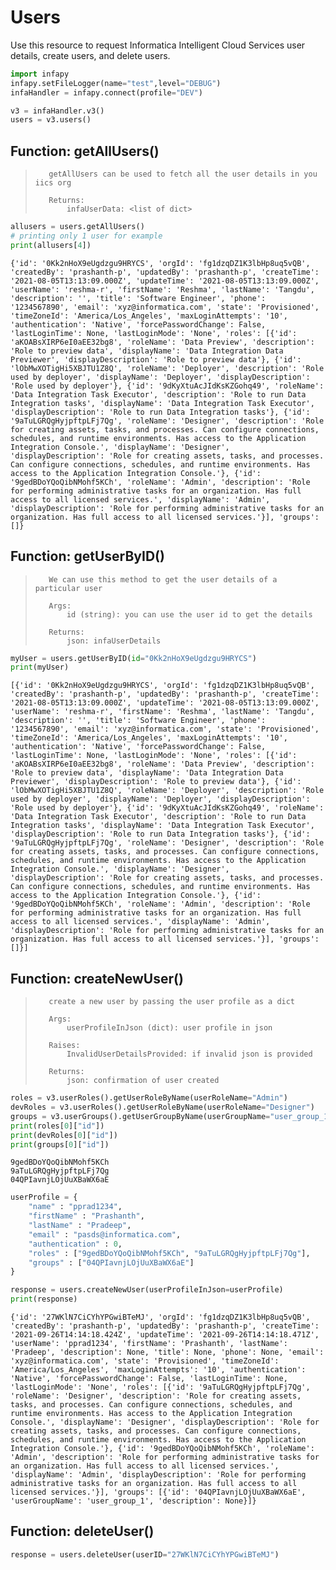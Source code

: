 # Users

Use this resource to request Informatica Intelligent Cloud Services user details, create users, and delete users. 


```python
import infapy
infapy.setFileLogger(name="test",level="DEBUG")
infaHandler = infapy.connect(profile="DEV")

v3 = infaHandler.v3()
users = v3.users()
```

## Function: getAllUsers()

>        getAllUsers can be used to fetch all the user details in you iics org
>
>        Returns:
>            infaUserData: <list of dict>


```python
allusers = users.getAllUsers()
# printing only 1 user for example
print(allusers[4])
```

    {'id': '0Kk2nHoX9eUgdzgu9HRYCS', 'orgId': 'fg1dzqDZ1K3lbHp8uq5vQB', 'createdBy': 'prashanth-p', 'updatedBy': 'prashanth-p', 'createTime': '2021-08-05T13:13:09.000Z', 'updateTime': '2021-08-05T13:13:09.000Z', 'userName': 'reshma-r', 'firstName': 'Reshma', 'lastName': 'Tangdu', 'description': '', 'title': 'Software Engineer', 'phone': '1234567890', 'email': 'xyz@informatica.com', 'state': 'Provisioned', 'timeZoneId': 'America/Los_Angeles', 'maxLoginAttempts': '10', 'authentication': 'Native', 'forcePasswordChange': False, 'lastLoginTime': None, 'lastLoginMode': 'None', 'roles': [{'id': 'aKOABsXIRP6eI0aEE32bg8', 'roleName': 'Data Preview', 'description': 'Role to preview data', 'displayName': 'Data Integration Data Previewer', 'displayDescription': 'Role to preview data'}, {'id': 'lObMwXOTigHi5XBJTU1Z8Q', 'roleName': 'Deployer', 'description': 'Role used by deployer', 'displayName': 'Deployer', 'displayDescription': 'Role used by deployer'}, {'id': '9dKyXtuAcJIdKsKZGohq49', 'roleName': 'Data Integration Task Executor', 'description': 'Role to run Data Integration tasks', 'displayName': 'Data Integration Task Executor', 'displayDescription': 'Role to run Data Integration tasks'}, {'id': '9aTuLGRQgHyjpftpLFj7Qg', 'roleName': 'Designer', 'description': 'Role for creating assets, tasks, and processes. Can configure connections, schedules, and runtime environments. Has access to the Application Integration Console.', 'displayName': 'Designer', 'displayDescription': 'Role for creating assets, tasks, and processes. Can configure connections, schedules, and runtime environments. Has access to the Application Integration Console.'}, {'id': '9gedBDoYQoQibNMohf5KCh', 'roleName': 'Admin', 'description': 'Role for performing administrative tasks for an organization. Has full access to all licensed services.', 'displayName': 'Admin', 'displayDescription': 'Role for performing administrative tasks for an organization. Has full access to all licensed services.'}], 'groups': []}
    

## Function: getUserByID()

>        We can use this method to get the user details of a particular user
>
>        Args:
>            id (string): you can use the user id to get the details
>
>        Returns:
>            json: infaUserDetails


```python
myUser = users.getUserByID(id="0Kk2nHoX9eUgdzgu9HRYCS")
print(myUser)
```

    [{'id': '0Kk2nHoX9eUgdzgu9HRYCS', 'orgId': 'fg1dzqDZ1K3lbHp8uq5vQB', 'createdBy': 'prashanth-p', 'updatedBy': 'prashanth-p', 'createTime': '2021-08-05T13:13:09.000Z', 'updateTime': '2021-08-05T13:13:09.000Z', 'userName': 'reshma-r', 'firstName': 'Reshma', 'lastName': 'Tangdu', 'description': '', 'title': 'Software Engineer', 'phone': '1234567890', 'email': 'xyz@informatica.com', 'state': 'Provisioned', 'timeZoneId': 'America/Los_Angeles', 'maxLoginAttempts': '10', 'authentication': 'Native', 'forcePasswordChange': False, 'lastLoginTime': None, 'lastLoginMode': 'None', 'roles': [{'id': 'aKOABsXIRP6eI0aEE32bg8', 'roleName': 'Data Preview', 'description': 'Role to preview data', 'displayName': 'Data Integration Data Previewer', 'displayDescription': 'Role to preview data'}, {'id': 'lObMwXOTigHi5XBJTU1Z8Q', 'roleName': 'Deployer', 'description': 'Role used by deployer', 'displayName': 'Deployer', 'displayDescription': 'Role used by deployer'}, {'id': '9dKyXtuAcJIdKsKZGohq49', 'roleName': 'Data Integration Task Executor', 'description': 'Role to run Data Integration tasks', 'displayName': 'Data Integration Task Executor', 'displayDescription': 'Role to run Data Integration tasks'}, {'id': '9aTuLGRQgHyjpftpLFj7Qg', 'roleName': 'Designer', 'description': 'Role for creating assets, tasks, and processes. Can configure connections, schedules, and runtime environments. Has access to the Application Integration Console.', 'displayName': 'Designer', 'displayDescription': 'Role for creating assets, tasks, and processes. Can configure connections, schedules, and runtime environments. Has access to the Application Integration Console.'}, {'id': '9gedBDoYQoQibNMohf5KCh', 'roleName': 'Admin', 'description': 'Role for performing administrative tasks for an organization. Has full access to all licensed services.', 'displayName': 'Admin', 'displayDescription': 'Role for performing administrative tasks for an organization. Has full access to all licensed services.'}], 'groups': []}]
    

## Function: createNewUser()

>        create a new user by passing the user profile as a dict
>
>        Args:
>            userProfileInJson (dict): user profile in json
>
>        Raises:
>            InvalidUserDetailsProvided: if invalid json is provided
>
>        Returns:
>            json: confirmation of user created


```python
roles = v3.userRoles().getUserRoleByName(userRoleName="Admin")
devRoles = v3.userRoles().getUserRoleByName(userRoleName="Designer")
groups = v3.userGroups().getUserGroupByName(userGroupName="user_group_1")
print(roles[0]["id"])
print(devRoles[0]["id"])
print(groups[0]["id"])
```

    9gedBDoYQoQibNMohf5KCh
    9aTuLGRQgHyjpftpLFj7Qg
    04QPIavnjLOjUuXBaWX6aE
    


```python
userProfile = {
    "name" : "pprad1234",
    "firstName" : "Prashanth",
    "lastName" : "Pradeep",
    "email" : "pasds@informatica.com",
    "authentication" : 0,
    "roles" : ["9gedBDoYQoQibNMohf5KCh", "9aTuLGRQgHyjpftpLFj7Qg"],
    "groups" : ["04QPIavnjLOjUuXBaWX6aE"]
}

response = users.createNewUser(userProfileInJson=userProfile)
print(response)
```

    {'id': '27WKlN7CiCYhYPGwiBTeMJ', 'orgId': 'fg1dzqDZ1K3lbHp8uq5vQB', 'createdBy': 'prashanth-p', 'updatedBy': 'prashanth-p', 'createTime': '2021-09-26T14:14:18.424Z', 'updateTime': '2021-09-26T14:14:18.471Z', 'userName': 'pprad1234', 'firstName': 'Prashanth', 'lastName': 'Pradeep', 'description': None, 'title': None, 'phone': None, 'email': 'xyz@informatica.com', 'state': 'Provisioned', 'timeZoneId': 'America/Los_Angeles', 'maxLoginAttempts': '10', 'authentication': 'Native', 'forcePasswordChange': False, 'lastLoginTime': None, 'lastLoginMode': 'None', 'roles': [{'id': '9aTuLGRQgHyjpftpLFj7Qg', 'roleName': 'Designer', 'description': 'Role for creating assets, tasks, and processes. Can configure connections, schedules, and runtime environments. Has access to the Application Integration Console.', 'displayName': 'Designer', 'displayDescription': 'Role for creating assets, tasks, and processes. Can configure connections, schedules, and runtime environments. Has access to the Application Integration Console.'}, {'id': '9gedBDoYQoQibNMohf5KCh', 'roleName': 'Admin', 'description': 'Role for performing administrative tasks for an organization. Has full access to all licensed services.', 'displayName': 'Admin', 'displayDescription': 'Role for performing administrative tasks for an organization. Has full access to all licensed services.'}], 'groups': [{'id': '04QPIavnjLOjUuXBaWX6aE', 'userGroupName': 'user_group_1', 'description': None}]}
    

## Function: deleteUser()


```python
response = users.deleteUser(userID="27WKlN7CiCYhYPGwiBTeMJ")
```
